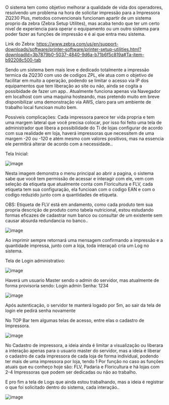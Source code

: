 O sistema tem como objetivo melhorar a qualidade de vida dos operadores, resolvendo um problema na hora de solicitar impressão para a Impressora ZQ230 Plus,
metodos convencionais funcionam apartir de um sistema proprio da zebra (Zebra Setup Utilites), mas acaba tendo que ter um certo nivel de experiencia para operar o equipamento ou um outro sistema para poder fazer as funções de impressão e é ai que entra meu sistema.

Link do Zebra: https://www.zebra.com/us/en/support-downloads/software/printer-software/printer-setup-utilities.html?downloadId=3b7879b0-5037-4840-9d6a-b71b6f5c819a#Ta-item-b92208c500-tab

Sendo um sistema bem mais leve e dedicado totalmente a impressão termica da ZQ230 com uso de codigos ZPL, ele atua com o objetivo de facilitar em muito a operação, podendo se limitar o acesso via IP dos equipamentos que tem liberação ao site ou não, ainda se cogita a possibidade de fazer um app..
Atualmente funciona apenas via Navegador em localhost com uma maquina hosteando, mas pretendo muito em breve disponibilizar uma demonstração via AWS, claro para um ambiente de trabalho local funcioan muito bem.

Possiveis complicações:
Cada impressora parece ter vida propria e tem uma margem lateral que você precisa colocar, por isso foi feito uma tela de administrador que libera a possibilidade do Ti de lojas configurar de acordo com sua realidade em loja,
haverá impressoras que necessitem de uma margem -20 ou -120 e atém mesmo com valores positivos, mas na essencia ele permitirá alterar de acordo com a necessidade..

Tela Inicial:

![image](https://github.com/user-attachments/assets/723876c4-ad6d-4e09-9331-cbf7a79fb0d8)

Nesta imagem demonstra o menu principal ao abrir a pagina, o sistema sabe que você tem permissão de acessar e interagir com ele, vem com seleção da etiqueta que atualmente conta com Floricultura e FLV, 
cada etiqueta tem sua configuração, ela funcioan com o codigo EAN e com o codigo reduzido junto com a quantidades de etiqueta.

OBS: Etiqueta de FLV está em andamento, como cada produto tem sua propria descrição de produto como tabela nutricional, estou estudando formas eficazes de cadastrar num banco ou consultar de um existente sem causar absurda redundancia no banco..

![image](https://github.com/user-attachments/assets/55917488-9950-4018-9e46-c88f0137d2a5)

Ao imprimir sempre retornará uma mensagem confirmando a impressão e a quantidade impressa, junto com a loja, toda interaçaõ cria um Log no sistema.

Tela de Login administrativo:

![image](https://github.com/user-attachments/assets/f4a6ebb2-78d7-4ec6-b935-b218da60c7c0)

Haverá um usuario Master sendo o admin do servidor, mas atualmente de forma provisoria sendo: Login admin Senha: 1234

![image](https://github.com/user-attachments/assets/85418ff0-b746-4e4b-b7f4-f46896b298e2)

Após autenticação, o servidor te manterá logado por 5m, ao sair da tela de login ele pedirá senha novamente

No TOP Bar tem algumas telas de acesso, entre elas o cadastro de Impressora.

![image](https://github.com/user-attachments/assets/3e946db1-a256-4804-8de7-69e5d3d39770)

No Cadastro de impressora, a ideia ainda é limitar a visualização ou liberara a interação apenas para o usuario master do servidor, mas a ideia é liberar o cadastro de cada impressora de cada loja de forma individual, podendo ter mais de uma impressora por loja, tendo 1 Por função
no caso as funções atuais que eu conheço hoje são: FLV, Padaria e Floricultura e há lojas com 2-4 Impressoras que podem ser dedicadas ou não ao trabalho.

E pro fim a tela de Logs que ainda estou trabalhando, mas a ideia é registrar o que foi solicitado dentro do sistema, cada interação..

![image](https://github.com/user-attachments/assets/7a92e6b7-8da4-437e-9238-56475abf2ce5)



